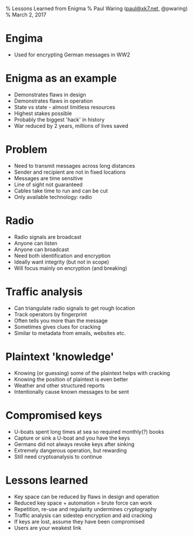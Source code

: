 % Lessons Learned from Enigma
% Paul Waring (paul@xk7.net, @pwaring)
% March 2, 2017

# Engima

 - Used for encrypting German messages in WW2

# Enigma as an example

 - Demonstrates flaws in design
 - Demonstrates flaws in operation
 - State vs state - almost limitless resources
 - Highest stakes possible
 - Probably the biggest 'hack' in history
 - War reduced by 2 years, millions of lives saved

# Problem

 - Need to transmit messages across long distances
 - Sender and recipient are not in fixed locations
 - Messages are time sensitive
 - Line of sight not guaranteed
 - Cables take time to run and can be cut
 - Only available technology: radio

# Radio

 - Radio signals are broadcast
 - Anyone can listen
 - Anyone can broadcast
 - Need both identification and encryption
 - Ideally want integrity (but not in scope)
 - Will focus mainly on encryption (and breaking)

# Traffic analysis

 - Can triangulate radio signals to get rough location
 - Track operators by fingerprint
 - Often tells you more than the message
 - Sometimes gives clues for cracking
 - Similar to metadata from emails, websites etc.

# Plaintext 'knowledge'

 - Knowing (or guessing) some of the plaintext helps with cracking
 - Knowing the position of plaintext is even better
 - Weather and other structured reports
 - Intentionally cause known messages to be sent

# Compromised keys

 - U-boats spent long times at sea so required monthly(?) books
 - Capture or sink a U-boat and you have the keys
 - Germans did not always revoke keys after sinking
 - Extremely dangerous operation, but rewarding
 - Still need cryptoanalysis to continue

# Lessons learned

 - Key space can be reduced by flaws in design and operation
 - Reduced key space + automation = brute force can work
 - Repetition, re-use and regularity undermines cryptography
 - Traffic analysis can sidestep encryption and aid cracking
 - If keys are lost, assume they have been compromised
 - Users are your weakest link
